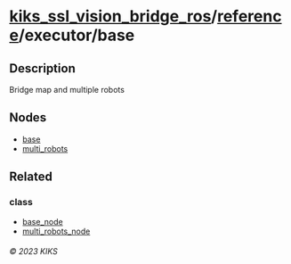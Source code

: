 # [kiks_ssl_vision_bridge_ros](../../../README.md)/[reference](../index.md)/executor/base

## Description
Bridge map and multiple robots

## Nodes
- [base](../node/base.md)
- [multi_robots](../node/multi_robots.md)

## Related

### class
- [base_node](../class/base_node.md)
- [multi_robots_node](../class/multi_robots_node.md)

###### &copy; 2023 KIKS